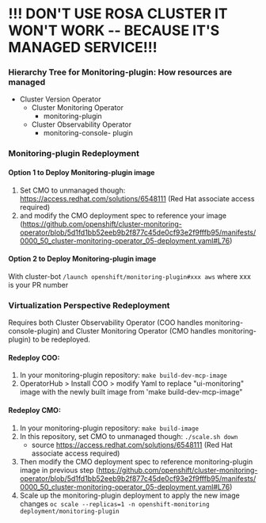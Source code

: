 
# !!! DON'T USE ROSA CLUSTER IT WON'T WORK -- BECAUSE IT'S MANAGED SERVICE!!!


### Hierarchy Tree for Monitoring-plugin: How resources are managed 
* Cluster Version Operator 
    * Cluster Monitoring Operator 
        * monitoring-plugin
    * Cluster Observability Operator
        * monitoring-console- plugin

### Monitoring-plugin Redeployment 

#### Option 1 to Deploy Monitoring-plugin image 
1) Set CMO to unmanaged though: https://access.redhat.com/solutions/6548111 (Red Hat associate access required)
2) and modify the CMO deployment spec to reference your image (https://github.com/openshift/cluster-monitoring-operator/blob/5d1fd1bb52eeb9b2f877c45de0cf93e2f9fffb95/manifests/0000_50_cluster-monitoring-operator_05-deployment.yaml#L76)

#### Option 2 to Deploy Monitoring-plugin image 
With cluster-bot  `/launch openshift/monitoring-plugin#xxx aws` where xxx is your PR number


### Virtualization Perspective Redeployment 
Requires both Cluster Observability Operator (COO handles monitoring-console-plugin) and Cluster Monitoring Operator (CMO handles monitoring-plugin) to be redeployed. 

#### Redeploy COO:
1. In your monitoring-plugin repository: `make build-dev-mcp-image`
2. OperatorHub > Install COO > modify Yaml to replace "ui-monitoring" image with the newly built image from 'make build-dev-mcp-image"

#### Redeploy CMO:
1. In your monitoring-plugin repository: `make build-image`
2. In this repository, set CMO to unmanaged though: `./scale.sh down` 
   - source https://access.redhat.com/solutions/6548111 (Red Hat associate access required)
3. Then modify the CMO deployment spec to reference monitoring-plugin image in previous step (https://github.com/openshift/cluster-monitoring-operator/blob/5d1fd1bb52eeb9b2f877c45de0cf93e2f9fffb95/manifests/0000_50_cluster-monitoring-operator_05-deployment.yaml#L76)
4. Scale up the monitoring-plugin deployment to apply the new image changes `oc scale --replicas=1 -n openshift-monitoring deployment/monitoring-plugin`  



